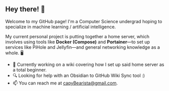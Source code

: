 ## Hey there! 👋
Welcome to my GitHub page! I'm a Computer Science undergrad hoping to specialize in machine learning / artificial intelligence.

My current personal project is putting together a home server, which involves using tools like **Docker (Compose)** and **Portainer**&mdash;to set up services like PiHole and Jellyfin&mdash;and general networking knowledge as a whole. 🖥️
- 🔭 Currently working on a wiki covering how I set up said home server as a total beginner.
- 🔍 Looking for help with an Obsidian to GitHub Wiki Sync tool :)
- 📫 You can reach me at capyBearista@gmail.com.
<!--
**capyBearista/capyBearista** is a ✨ _special_ ✨ repository because its `README.md` (this file) appears on your GitHub profile.

Here are some ideas to get you started:

- 🔭 I’m currently working on ...
- 🌱 I’m currently learning ...
- 👯 I’m looking to collaborate on ...
- 🤔 I’m looking for help with ...
- 💬 Ask me about ...
- 📫 How to reach me: ...
- 😄 Pronouns: ...
- ⚡ Fun fact: ...
-->
